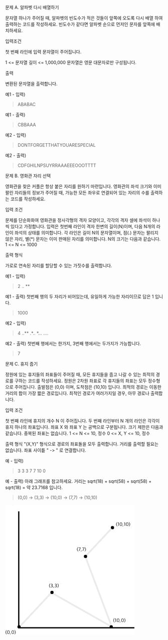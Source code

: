 문제 A. 알파벳 다시 배열하기

문자열 하나가 주어질 때, 알파벳의 빈도수가 적은 것들이 앞쪽에 오도록 다시 배열 하여 출력하는 코드를 작성하세요.
빈도수가 같다면 알파벳 순으로 먼저인 문자를 앞쪽에 배치하세요.

입력조건

첫 번째 라인에 입력 문자열이 주어집니다.

1 <= 문자열 길이 <= 1,000,000
문자열은 영문 대문자로만 구성됩니다.

출력

변환된 문자열을 출력합니다.

예1 - 입력)
>ABABAC

예1 - 출력)
>CBBAAA

예2 - 입력)
>DONTFORGETTHATYOUARESPECIAL

예2 - 출력)
>CDFGHILNPSUYRRAAAEEEOOOTTTT



문제 B. 영화관 자리 선택

영화관을 찾은 커플은 항상 붙은 자리를 원하기 마련입니다. 영화관의 좌석 크기와 이미 팔린 자리들의 정보가 주어질 때, 가능한 모든 좌우로 연결되어 있는 자리의 수를 출력하는 코드를 작성하세요.

입력 조건

문제를 단순화화여 영화관을 정사각형의 격자 모양이고, 각각의 격자 셀에 좌석이 하나씩 있다고 가정합니다.
입력은 첫번째 라인이 격자 한변의 길이(N)이며, 다음 N개의 라인이 좌석의 상태를 의미합니다.
각 라인은 길이 N의 문자열이며, 점(.) 문자는 팔리지 않은 자리, 별(*) 문자는 이미 판매된 자리를 의미합니다.
N의 크기는 다음과 같습니다. 1 <= N <= 1000

출력 형식

가로로 연속된 자리를 할당할 수 있는 가짓수를 출력합니다.

예1 - 입력)
>2
..
**

예1 - 출력) 첫번째 행의 두 자리가 비어있는데, 유일하게 가능한 자리이므로 답은 1 입니다.
>1000

예2 - 입력)
>4
..**
.*..
*...
....

예2 - 출력) 첫번째 행에서는 한가지, 3번째 행에서는 두가지가 가능합니다.
>7



문제 C. 휴지 줍기

정원에 있는 휴지들의 좌표들이 주어질 때, 모든 휴지들을 줍고 나갈 수 있는 최적의 경로를 구하는 코드를 작성하세요.
정원은 2차원 좌표로 각 휴지들의 좌표는 모두 정수형으로 주어집니다. 출발점은 (0,0) 이며, 도착점은 (10,10) 입니다.
최적의 경로는 이동한 거리의 합이 가장 짧은 경로입니다. 최적인 경로가 여러가지일 경우, 아무 경로나 출력합니다.

입력 조건

첫 번째 라인에 휴지의 개수 N 이 주어집니다.
두 번째 라인부터 N 개의 라인은 각각이 휴지 하나의 좌표입니다. 좌표 X 와 좌표 Y 는 공백으로 구분됩니다.
크기 제한은 다음과 같습니다. 중복된 좌표는 없습니다.
1 <= N <= 10, 정수
0 <= X, Y <= 10, 정수

출력 형식
"(X,Y)" 형식으로 경로의 좌표돌을 모두 출력합니다. 거리를 출력할 필요는 없습니다.
좌표 사이틑 " -> " 로 연결합니다.

예 - 입력)
>3
3 3
7 7
10 0

예 - 출력) 아래 그래프를 참고하세요. 거리는 sqrt(18) + sqrt(58) + sqrt(58) + sqrt(18) = 약 23.7168 입니다.
>(0,0) -> (3,3) -> (10,0) -> (7,7) -> (10,10)

![output image of problem C](C.png)
